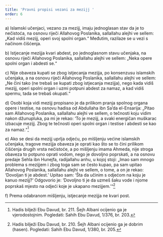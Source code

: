 ```yaml
---
title: 'Pravni propisi vezani za mezijj '
order: 6
---
```


a) Islamski učenjaci, vezano za mezijj, imaju jednoglasan
stav da je to nečistoća, na osnovu riječi Allahovog Poslanika, sallallahu alejhi ve sellem: „Kad vidiš mezijj,
operi svoj spolni organ.“ Međutim, razilaze se u vezi s
načinom čišćenja.

b) Istjecanje mezijja kvari abdest, po jednoglasnom stavu
učenjaka, na osnovu riječi Allahovog Poslanika, sallallahu alejhi ve sellem: „Neka opere spolni organ i abdesti
se.“

c) Nije obaveza kupati se zbog istjecanja mezijja, po konsenzusu islamskih učenjaka, a na osnovu riječi Allahovog
Poslanika, sallallahu alejhi ve sellem: „Ne čini tako (ne
trebaš se kupati zbog istjecanja mezijja), nego kada vidiš mezijj, operi spolni organ i uzmi potpuni abdest za
namaz, a kad vidiš spermu, tada se trebaš okupati.“

d) Osobi koja vidi mezijj propisano je da prilikom pranja
spolnog organa opere i testise, na osnovu hadisa od Abdullaha ibn Sa’da el-Ensarija: „Pitao sam Allahovog Poslanika, sallallahu alejhi ve sellem, o tečnosti koju vidim
nakon džunupluka, pa mi je rekao: ‘To je mezijj, a svaki
energičan muškarac izbacuje mezijj. Zbog te tečnosti
operi spolni organ i testise i abdesti se kao za namaz.“[^251]

e) Ako se desi da mezijj uprlja odjeću, po mišljenju većine
islamskih učenjaka, tragove mezijja obaveza je oprati
kao što se to čini prilikom čišćenja drugih vrsta nečistoće, a po mišljenju imama Ahmeda, nije stroga obaveza
to potpuno oprati vodom, nego je dovoljno poprskati, a
na osnovu predaje Sehla ibn Hunejfa, radijallahu anhu,
u kojoj stoji: „Imao sam mnogo problema s mezijjem i
zbog toga sam se često kupao, pa sam upitao Allahovog
Poslanika, sallallahu alejhi ve sellem, o tome, a on je
rekao: ‘Dovoljan ti je abdest.’ Upitao sam: ‘Šta da učinim s odjećom na koju je kanuo mezijj?’ Odgovorio je:
‘Dovoljno ti je da uzmeš šaku vode i njome poprskaš
mjesto na odjeći koje je ukapano mezijjem.’“[^252]

f) Prema odabranom mišljenju, istjecanje mezijja ne kvari
post.



[^251]: Hadis bilježi Ebu Davud, br. 211. Šejh Albani ocijenio ga je vjerodostojnim. Pogledati: Sahih Ebu Davud, 1/376, br. 203.
[^252]: Hadis bilježi Ebu Davud, br. 210. Šejh Albani ocijenio ga je dobrim (hasen). Pogledati: Sahih Ebu Davud, 1/380, br. 205.
